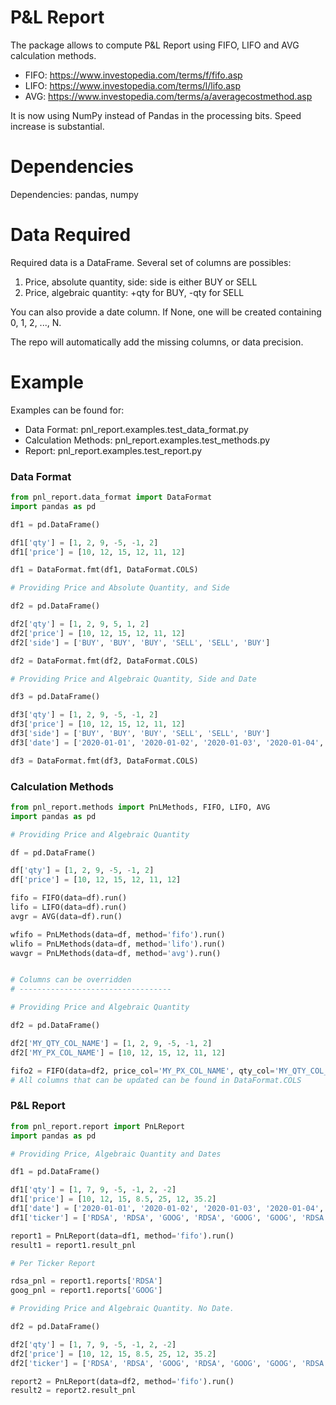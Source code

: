 # P&L Report
The package allows to compute P&L Report using FIFO, LIFO and AVG calculation methods.

- FIFO: https://www.investopedia.com/terms/f/fifo.asp
- LIFO: https://www.investopedia.com/terms/l/lifo.asp
- AVG: https://www.investopedia.com/terms/a/averagecostmethod.asp

It is now using NumPy instead of Pandas in the processing bits. Speed increase is substantial.

# Dependencies

Dependencies: pandas, numpy

# Data Required

Required data is a DataFrame. Several set of columns are possibles:
1. Price, absolute quantity, side: side is either BUY or SELL
2. Price, algebraic quantity: +qty for BUY, -qty for SELL

You can also provide a date column. If None, one will be created containing 0, 1, 2, ..., N.

The repo will automatically add the missing columns, or data precision.

# Example

Examples can be found for:
- Data Format: pnl_report.examples.test_data_format.py
- Calculation Methods: pnl_report.examples.test_methods.py
- Report: pnl_report.examples.test_report.py

### Data Format

```python
from pnl_report.data_format import DataFormat
import pandas as pd

df1 = pd.DataFrame()

df1['qty'] = [1, 2, 9, -5, -1, 2]
df1['price'] = [10, 12, 15, 12, 11, 12]

df1 = DataFormat.fmt(df1, DataFormat.COLS)

# Providing Price and Absolute Quantity, and Side

df2 = pd.DataFrame()

df2['qty'] = [1, 2, 9, 5, 1, 2]
df2['price'] = [10, 12, 15, 12, 11, 12]
df2['side'] = ['BUY', 'BUY', 'BUY', 'SELL', 'SELL', 'BUY']

df2 = DataFormat.fmt(df2, DataFormat.COLS)

# Providing Price and Algebraic Quantity, Side and Date

df3 = pd.DataFrame()

df3['qty'] = [1, 2, 9, -5, -1, 2]
df3['price'] = [10, 12, 15, 12, 11, 12]
df3['side'] = ['BUY', 'BUY', 'BUY', 'SELL', 'SELL', 'BUY']
df3['date'] = ['2020-01-01', '2020-01-02', '2020-01-03', '2020-01-04', '2020-04-04', '2020-04-05']

df3 = DataFormat.fmt(df3, DataFormat.COLS)
```

### Calculation Methods

```python
from pnl_report.methods import PnLMethods, FIFO, LIFO, AVG
import pandas as pd

# Providing Price and Algebraic Quantity

df = pd.DataFrame()

df['qty'] = [1, 2, 9, -5, -1, 2]
df['price'] = [10, 12, 15, 12, 11, 12]

fifo = FIFO(data=df).run()
lifo = LIFO(data=df).run()
avgr = AVG(data=df).run()

wfifo = PnLMethods(data=df, method='fifo').run()
wlifo = PnLMethods(data=df, method='lifo').run()
wavgr = PnLMethods(data=df, method='avg').run()


# Columns can be overridden
# ----------------------------------

# Providing Price and Algebraic Quantity

df2 = pd.DataFrame()

df2['MY_QTY_COL_NAME'] = [1, 2, 9, -5, -1, 2]
df2['MY_PX_COL_NAME'] = [10, 12, 15, 12, 11, 12]

fifo2 = FIFO(data=df2, price_col='MY_PX_COL_NAME', qty_col='MY_QTY_COL_NAME').run()
# All columns that can be updated can be found in DataFormat.COLS

```

### P&L Report

```python
from pnl_report.report import PnLReport
import pandas as pd

# Providing Price, Algebraic Quantity and Dates

df1 = pd.DataFrame()

df1['qty'] = [1, 7, 9, -5, -1, 2, -2]
df1['price'] = [10, 12, 15, 8.5, 25, 12, 35.2]
df1['date'] = ['2020-01-01', '2020-01-02', '2020-01-03', '2020-01-04', '2020-04-04', '2020-04-05', '2020-04-15']
df1['ticker'] = ['RDSA', 'RDSA', 'GOOG', 'RDSA', 'GOOG', 'GOOG', 'RDSA']

report1 = PnLReport(data=df1, method='fifo').run()
result1 = report1.result_pnl

# Per Ticker Report

rdsa_pnl = report1.reports['RDSA']
goog_pnl = report1.reports['GOOG']

# Providing Price and Algebraic Quantity. No Date.

df2 = pd.DataFrame()

df2['qty'] = [1, 7, 9, -5, -1, 2, -2]
df2['price'] = [10, 12, 15, 8.5, 25, 12, 35.2]
df2['ticker'] = ['RDSA', 'RDSA', 'GOOG', 'RDSA', 'GOOG', 'GOOG', 'RDSA']

report2 = PnLReport(data=df2, method='fifo').run()
result2 = report2.result_pnl
```


